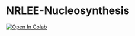 # NRLEE-Nucleosynthesis

[![Open In Colab](https://colab.research.google.com/assets/colab-badge.svg)](https://https://colab.research.google.com/github/mbradle/NRLEE-Nucleosynthesis/main/nrlee.ipynb)
